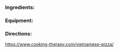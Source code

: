 
### Ingredients:

### Equipment:

### Directions:

https://www.cooking-therapy.com/vietnamese-pizza/